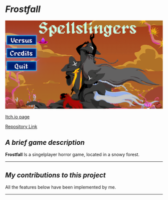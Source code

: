 # *Frostfall*

![Spellslingers Menu](/SpellSlingers/Images/SpellSlingers_Menu.png)  

[Itch.io page](https://yrgo-game-creator.itch.io/spellslingers)  

[Repository Link](https://github.com/jheden/Spellslingers)  

## *A brief game description*

**Frostfall** Is a singelplayer horror game, located in a snowy forest.

---

## *My contributions to this project*

All the features below have been implemented by me. 

---

